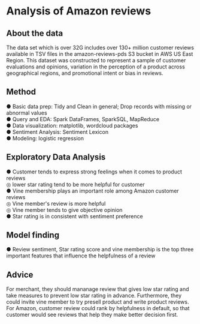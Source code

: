 # Analysis of Amazon reviews

## About the data
The data set which is over 32G includes over 130+ million customer reviews available in TSV files in the amazon-reviews-pds S3 bucket in AWS US East Region. This dataset was constructed to represent a sample of customer evaluations and opinions, variation in the perception of a product across geographical regions, and promotional intent or bias in reviews. 

## Method
● Basic data prep: Tidy and Clean in general; Drop records with missing or abnormal values     
● Query and EDA: Spark DataFrames, SparkSQL, MapReduce  
● Data visualization: matplotlib, wordcloud packages  
● Sentiment Analysis: Sentiment Lexicon  
● Modeling: logistic regression  

## Exploratory Data Analysis
● Customer tends to express strong feelings when it comes to product reviews  
  ◎ lower star rating tend to be more helpful for customer  
● Vine membership plays an important role among Amazon customer reviews  
  ◎ Vine member's review is more helpful  
  ◎ Vine member tends to give objective opinion  
● Star rating is in consistent with sentiment preference  

## Model finding
● Review sentiment, Star rating score and vine membership is the top three important features that influence the helpfulness of a review

## Advice
For merchant, they should mananage review that gives low star rating and take measures to prevent low star rating in advance. Furthermore, they could invite vine member to try presell product and write product reviews.   
For Amazon, customer review could rank by helpfulness in default, so that customer would see reviews that help they make better decision first.
